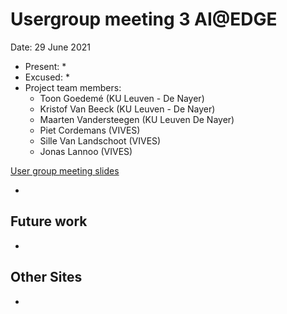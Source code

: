 # Usergroup meeting 3 AI@EDGE

Date: 29 June 2021

* Present:
  * 
* Excused:
  * 
* Project team members:
  * Toon Goedemé (KU Leuven - De Nayer)
  * Kristof Van Beeck (KU Leuven - De Nayer)
  * Maarten Vandersteegen (KU Leuven De Nayer)
  * Piet Cordemans (VIVES)
  * Sille Van Landschoot (VIVES)
  * Jonas Lannoo (VIVES)

[User group meeting slides]()

* 

## Future work

* 

## Other Sites

* 
